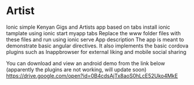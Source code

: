 # Artist
Ionic simple Kenyan Gigs and Artists app based on tabs
install ionic tamplate using  ionic start myapp tabs
Replace the www folder files with these files and run using ionic serve
App description
The app is meant to demonstrate basic angular directives.
It also implements the basic cordova plugins such as Inappbrowser for external liking and mobile social sharing

You can download and view an android demo from the link below (apparently the plugins are not working, will update soon)
https://drive.google.com/open?id=0B4cdsAjTx8aoS0hLcE52Uko4MkE
